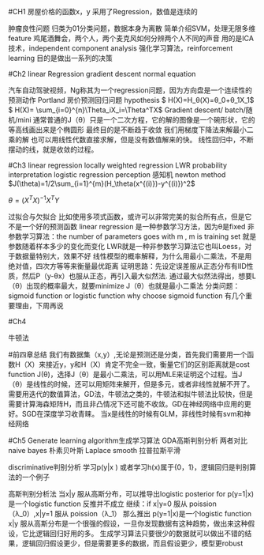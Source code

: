 #CH1
房屋价格的函数x，y
采用了Regression，数值是连续的

肿瘤良性问题 归类为01分类问题，数据本身为离散
简单介绍SVM，处理无限多维feature
鸡尾酒舞会，两个人，两个麦克风如何分辨两个人不同的声音
用的是ICA技术，independent component analysis
强化学习算法，reinforcement learning  目的是做出一系列的决策

#Ch2
linear Regression
gradient descent
normal equation

汽车自动驾驶视频，Ng称其为一个regression问题，因为方向盘是一个连续性的预测动作
Portland  房价预测回归问题
hypothesis $ H(X)=H_θ(X)=θ_0+θ_1X_1$
$ H(X)= \sum_{i=0}^{n}\Theta_iX_i=\Theta^TX$
Gradient descent/ batch/随机/mini
通常普通的J（θ）只是一个二次方程，它的解的图像是一个碗形状，它的等高线画出来是个椭圆形
最终目的是不断趋于收敛
我们用梯度下降法来解最小二乘的解
也可以用线性代数直接求解，但是没有数值解来的快。
线性回归中，不断摆动的线，就是收敛的过程。

#Ch3
linear regression
locally weighted regression LWR
probability interpretation
logistic regression
perception 感知机
newton method
$J(\theta)=1/2\sum_{i=1}^{m}(H_\theta(x^{(i)})-y^{(i)})^2$

$\theta=(X^TX)^{-1}X^TY$

过拟合与欠拟合
比如使用多项式函数，或许可以非常完美的拟合所有点，但是它不是一个好的预测函数
linear regression 是一种参数学习方法，因为θ是fixed
非参数学习算法：the number of parameters goes with m , m is training set
就是参数随着样本多少的变化而变化
LWR就是一种非参数学习算法它也叫Loess，对于数据量特别大，效果不好
线性模型的概率解释，为什么用最小二乘法，不是用绝对值，四次方等等来衡量最优距离
证明思路：先设定误差服从正态分布有IID性质，然后P（y-θx）也服从正态，再引入最大似然法.
通过最大似然法得出，想要L（θ）出现的概率最大，就要minimize J（θ）也就是最小二乘法
分类问题：sigmoid function or logistic function
why choose sigmoid function 有几个重要理由，下周再说


#Ch4

牛顿法

#前四章总结
我们有数据集（x,y）,无论是预测还是分类，首先我们需要用一个函数H（X）来接近y，y和H（X）肯定不完全一致，衡量它们的区别距离就是cost function J(θ)，选择J（θ）是最小二乘法，可以用MLE来证明这个过程。当J（θ）是线性的时候，还可以用矩阵来解开，但是多元，或者非线性就解不开了。需要用迭代的数值算法，GD法，牛顿法之类的，牛顿法和拟牛顿法比较快，但是需要计算海森矩阵H，而且非凸情况下还可能不收敛。GD在神经网络中应用的更好。SGD在深度学习收青睐。
当x是线性的时候有GLM，非线性时候有svm和神经网络

#Ch5
Generate learning algorithm生成学习算法
GDA高斯判别分析
两者对比
naive bayes 朴素贝叶斯
Laplace smooth 拉普拉斯平滑

discriminative判别分析
学习p(y|x ) 或者学习h(x)属于{0，1}，逻辑回归是判别算法的一个例子

高斯判别分析法
当x|y 服从高斯分布，可以推导出logistic posterior for p(y=1|x)是一个logistic function
反推并不成立
继续：if x|y=0 服从 poission（λ_0）,x|y=1 服从 poission（λ_1）
那么推出 p(y=1|x)是一个logistic function
x|y 服从高斯分布是一个很强的假设，一旦你发现数据有这种趋势，做出来这种假设，它比逻辑回归好用的多。
生成学习算法只要很少的数据就可以做出不错的结果，逻辑回归假设更少，但是需要更多的数据，而且假设更少，模型更robust

